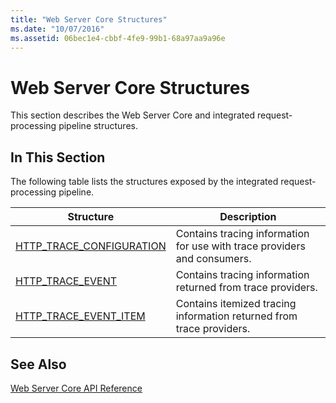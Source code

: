 ```yaml
---
title: "Web Server Core Structures"
ms.date: "10/07/2016"
ms.assetid: 06bec1e4-cbbf-4fe9-99b1-68a97aa9a96e
---
```

# Web Server Core Structures
This section describes the Web Server Core and integrated request-processing pipeline structures.  
  
## In This Section  
 The following table lists the structures exposed by the integrated request-processing pipeline.  
  
|Structure|Description|  
|---------------|-----------------|  
|[HTTP_TRACE_CONFIGURATION](../../web-development-reference/native-code-api-reference/http-trace-configuration-structure.md)|Contains tracing information for use with trace providers and consumers.|  
|[HTTP_TRACE_EVENT](../../web-development-reference/native-code-api-reference/http-trace-event-structure.md)|Contains tracing information returned from trace providers.|  
|[HTTP_TRACE_EVENT_ITEM](../../web-development-reference/native-code-api-reference/http-trace-event-item-structure.md)|Contains itemized tracing information returned from trace providers.|  
  
## See Also  
 [Web Server Core API Reference](../../web-development-reference/native-code-api-reference/web-server-core-api-reference.md)
